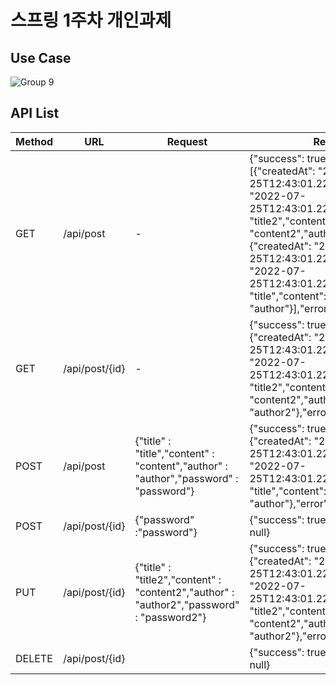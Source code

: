 # 스프링 1주차 개인과제

## Use Case

![Group 9](https://user-images.githubusercontent.com/5901912/193529723-de2deca5-3eb2-4950-84d1-067fc1198c7b.png)

## API List

| Method | URL | Request | Response |
| --- | --- | --- | --- |
| GET | /api/post | - | {"success": true,"data": [{"createdAt": "2022-07-25T12:43:01.226062”,"modifiedAt": "2022-07-25T12:43:01.226062”,"id": 1,"title": "title2","content": "content2","author": "author2"},{"createdAt": "2022-07-25T12:43:01.226062”,"modifiedAt": "2022-07-25T12:43:01.226062”,"id": 2,"title": "title","content": "content","author": "author"}],"error”: null} |
| GET | /api/post/{id} | - | {"success": true,"data": {"createdAt": "2022-07-25T12:43:01.226062”,"modifiedAt": "2022-07-25T12:43:01.226062”,"id": 1,"title": "title2","content": "content2","author": "author2"},"error": null} |
| POST | /api/post | {"title" : "title","content" : "content","author" : "author","password" : "password"} | {"success": true,"data": {"createdAt": "2022-07-25T12:43:01.226062”,"modifiedAt": "2022-07-25T12:43:01.226062”,"id": 1,"title": "title","content": "content","author": "author"},"error": null} |
| POST | /api/post/{id} | {"password" :"password"} | {"success": true,"data": true,"error": null} |
| PUT | /api/post/{id} | {"title" : "title2","content" : "content2","author" : "author2","password" : "password2"} | {"success": true,"data": {"createdAt": "2022-07-25T12:43:01.226062”,"modifiedAt": "2022-07-25T12:43:01.226062”,"id": 1,"title": "title2","content": "content2","author": "author2"},"error": null} |
| DELETE | /api/post/{id} |  | {"success": true,"data": true,"error": null} |
